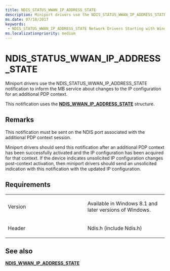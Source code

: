 ```yaml
---
title: NDIS_STATUS_WWAN_IP_ADDRESS_STATE
description: Miniport drivers use the NDIS_STATUS_WWAN_IP_ADDRESS_STATE notification to inform the MB service about changes to the IP configuration for an additional PDP context.
ms.date: 07/18/2017
keywords:
 - NDIS_STATUS_WWAN_IP_ADDRESS_STATE Network Drivers Starting with Windows Vista
ms.localizationpriority: medium
---
```


# NDIS\_STATUS\_WWAN\_IP\_ADDRESS\_STATE


Miniport drivers use the NDIS\_STATUS\_WWAN\_IP\_ADDRESS\_STATE notification to inform the MB service about changes to the IP configuration for an additional PDP context.

This notification uses the [**NDIS\_WWAN\_IP\_ADDRESS\_STATE**](/windows-hardware/drivers/ddi/ndiswwan/ns-ndiswwan-_ndis_wwan_ip_address_state) structure.

## Remarks

This notification must be sent on the NDIS port associated with the additional PDP context session.

Miniport drivers should send this notification after an additional PDP context has been successfully activated and the IP configuration has been acquired for that context. If the device indicates unsolicited IP configuration changes post-context activation, then miniport drivers should send an unsolicited indication with this notification with the updated IP configuration.

## Requirements

<table>
<colgroup>
<col width="50%" />
<col width="50%" />
</colgroup>
<tbody>
<tr class="odd">
<td><p>Version</p></td>
<td><p>Available in Windows 8.1 and later versions of Windows.</p></td>
</tr>
<tr class="even">
<td><p>Header</p></td>
<td>Ndis.h (include Ndis.h)</td>
</tr>
</tbody>
</table>

## See also


[**NDIS\_WWAN\_IP\_ADDRESS\_STATE**](/windows-hardware/drivers/ddi/ndiswwan/ns-ndiswwan-_ndis_wwan_ip_address_state)

 

